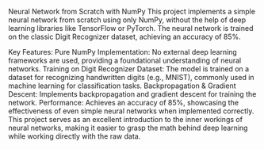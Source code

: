   Neural Network from Scratch with NumPy
This project implements a simple neural network from scratch using only NumPy, without the help of deep learning libraries like TensorFlow or PyTorch. The neural network is trained on the classic Digit Recognizer dataset, achieving an accuracy of 85%.

Key Features:
Pure NumPy Implementation: No external deep learning frameworks are used, providing a foundational understanding of neural networks.
Training on Digit Recognizer Dataset: The model is trained on a dataset for recognizing handwritten digits (e.g., MNIST), commonly used in machine learning for classification tasks.
Backpropagation & Gradient Descent: Implements backpropagation and gradient descent for training the network.
Performance: Achieves an accuracy of 85%, showcasing the effectiveness of even simple neural networks when implemented correctly.
This project serves as an excellent introduction to the inner workings of neural networks, making it easier to grasp the math behind deep learning while working directly with the raw data.
